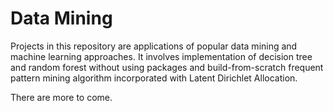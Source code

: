 # Data Mining
Projects in this repository are applications of popular data mining and machine learning approaches. It involves implementation of decision tree and random forest without using packages and build-from-scratch frequent pattern mining algorithm incorporated with Latent Dirichlet Allocation.

There are more to come.
